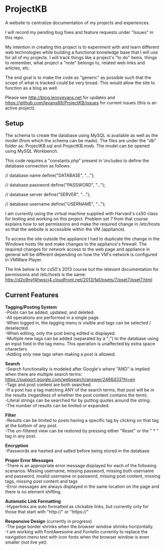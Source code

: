 # ProjectKB
A website to centralize documentation of my projects and experiences.

I will record my pending bug fixes and feature requests under "Issues" in this repo. 

My intention in creating this project is to experiment with and learn different web technologies while building a functional knowledge base that I will use for all of my projects.  I will track things like a project's "to do" items, things to remember, what project a "note" belongs to, related web links and articles, etc.

The end goal is to make the code as "generic" as possible such that the scope of what is tracked could be very broad.  This would allow the site to function as a blog as well.

Please see http://blog.lennyevans.net for updates and https://github.com/levans88/ProjectKB/issues for current issues (this is an active project).

Setup
-----
The schema to create the database using MySQL is available as well as the model (from which the schema can be made).  The files are under the "db" folder as:  ProjectKB.sql and ProjectKB.mwb.  The model can be opened using MySQL Workbench.

This code requires a "constants.php" present in \includes to define the database connection as follows:

// database name
define("DATABASE", "...");

// database password
define("PASSWORD", "...");

// database server
define("SERVER", "...");

// database username
define("USERNAME", "...");

I am currently using the virtual machine supplied with Harvard's cs50 class for testing and working on this project.  Problem set 7 from that course explains how to set permissions and make the required change in /etc/hosts so that the website is accessible within the VM (appliance).

To access the site outside the appliance I had to duplicate the change in the Windows hosts file and make changes to the appliance's firewall.  The required changes for network access to the web page and appliance in general will be different depending on how the VM's network is configured in VMWare Player.

The link below is for cs50's 2013 course but the relevant documentation for permissions and /etc/hosts is the same:  http://d2o9nyf4hwsci4.cloudfront.net/2013/fall/psets/7/pset7/pset7.html

Current Features
----------------
**Tagging/Posting System**  
-Posts can be added, updated, and deleted.  
-All operations are performed in a single page.  
-When logged in, the tagging menu is visible and tags can be selected / deselected.  
-When editing, only the post being edited is displayed.  
-Multiple new tags can be added (separated by a ";") to the database using an input field in the tag menu.  This operation is unaffected by extra space characters.  
-Adding only new tags when making a post is allowed.

**Search**  
-Search functionality is modeled after Google's where "AND" is implied when there are multiple search terms:  https://support.google.com/websearch/answer/2466433?hl=en  
-Tags and post content are both searched.  
-If a post has a tag matching ANY of the search terms, that post will be in the results (regardless of whether the post content contains the term).  
-Literal strings can be searched for by putting quotes around the string.  
-The number of results can be limited or expanded.  

**Filter**  
-Results can be limited to posts having a specific tag by clicking on that tag at the bottom of any post.  
-The un-filtered view can be restored by pressing either "Reset" or the " * " tag in any post.  

**Encryption**  
-Passwords are hashed and salted before being stored in the database.  

**Proper Error Messages**  
-There is an appropriate error message displayed for each of the following scenarios:  Missing username, missing password, missing both username and password, invalid username or password, missing post content, missing tags, missing post content and tags  
-Error messages are always displayed in the same location on the page and there is no element shifting.  

**Automatic Link Formatting**  
-Hyperlinks are auto formatted as clickable links, but currently only for those that start with "http://" or "https://"  

**Responsive Design** (currently in progress)  
-The page border shrinks when the browser window shrinks horizontally.  
-I am working with FontAwesome and Fontello currently to replace the navigation menu text with icon fonts when the browser window is even smaller (not live yet).  
